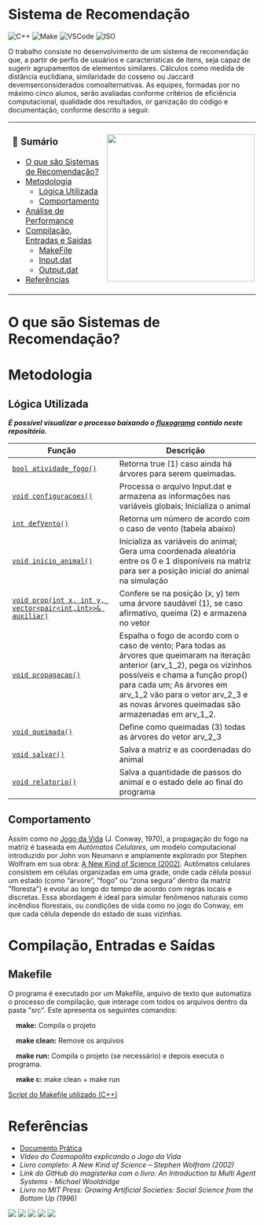 # Sistema de Recomendação 
![C++](https://img.shields.io/badge/Linguagem-C++-green.svg)
![Make](https://img.shields.io/badge/Compilacao-Make-orange)
![VSCode](https://img.shields.io/badge/IDE-VSCode-informational)
![ISO](https://img.shields.io/badge/ISO-Linux-blueviolet)

 O trabalho consiste no desenvolvimento de um sistema de recomendação que, a partir de perfis de usuários e características de itens, seja capaz de sugerir agrupamentos de elementos
 similares. Cálculos como medida de distância euclidiana, similaridade do cosseno ou Jaccard
 devemserconsiderados comoalternativas. As equipes, formadas por no máximo cinco alunos,
 serão avaliadas conforme critérios de eficiência computacional, qualidade dos resultados, or
ganização do código e documentação, conforme descrito a seguir.
  
<div align="center"> <table> <tr> <td>
 
### 📖 Sumário
- [O que são Sistemas de Recomendação?]()
- [Metodologia]()
  - [Lógica Utilizada](#lógica-utilizada)
  - [Comportamento](#comportamento)
- [Análise de Performance]()
- [Compilação, Entradas e Saídas](#compilação-entradas-e-saídas)
  - [MakeFile](#makefile)
  - [Input.dat](#inputdat)
  - [Output.dat](#outputdat)
- [Referências](#referências)

</td> <td>

 <img src="" width="300">

</td> </tr> </table> </div>

# O que são Sistemas de Recomendação?
 

# Metodologia

## Lógica Utilizada

***É possível visualizar o processo baixando o [fluxograma](docs/imgs/fluxograma.png) contido neste repositório.***

| Função            | Descrição                                                  |
|-------------------|------------------------------------------------------------|
| [`bool atividade_fogo()`](https://github.com/msjujubr/Atividade01/blob/main/src/config.cpp#L260)  | Retorna true (1) caso ainda há árvores para serem queimadas.  |
| [`void configuracoes()`](https://github.com/msjujubr/Atividade01/blob/main/src/config.cpp#L28) | Processa o arquivo Input.dat e armazena as informações nas variáveis globais; Inicializa o animal |
| [`int defVento()`](https://github.com/msjujubr/Atividade01/blob/main/src/config.cpp#L8)     | Retorna um número de acordo com o caso de vento (tabela abaixo) |
| [`void inicio_animal()`](https://github.com/msjujubr/Atividade01/blob/main/src/config.cpp#L265)    | Inicializa as variáveis do animal; Gera uma coordenada aleatória entre os 0 e 1 disponíveis na matriz para ser a posição inicial do animal na simulação |
| [`void prop(int x, int y, vector<pair<int,int>>& auxiliar)`](https://github.com/msjujubr/Atividade01/blob/main/src/config.cpp#L286) | Confere se na posição (x, y) tem uma árvore saudável (1), se caso afirmativo, queima (2) e armazena no vetor |
| [`void propagacao()`](https://github.com/msjujubr/Atividade01/blob/main/src/config.cpp#L67)     | Espalha o fogo de acordo com o caso de vento; Para todas as árvores que queimaram na iteração anterior (arv_1_2), pega os vizinhos possíveis e chama a função prop() para cada um; As árvores em arv_1_2 vão para o vetor arv_2_3 e as novas árvores queimadas são armazenadas em arv_1_2. |
| [`void queimada()`](https://github.com/msjujubr/Atividade01/blob/main/src/config.cpp#L295)  | Define como queimadas (3) todas as árvores do vetor arv_2_3 |
| [`void salvar()`](https://github.com/msjujubr/Atividade01/blob/main/src/config.cpp#L241)    |  Salva a matriz e as coordenadas do animal |
| [`void relatorio()`](https://github.com/msjujubr/Atividade01/blob/main/src/config.cpp#L249) | Salva a quantidade de passos do animal e o estado dele ao final do programa |

## Comportamento
Assim como no [Jogo da Vida][1] (J. Conway, 1970), a propagação do fogo na matriz é baseada em *Autômatos Celulares*, um modelo computacional introduzido por John von Neumann e amplamente explorado por Stephen Wolfram em sua obra: [A New Kind of Science (2002)][2]. Autômatos celulares consistem em células organizadas em uma grade, onde cada célula possui um estado (como “árvore”, “fogo” ou “zona segura” dentro da matriz "floresta") e evolui ao longo do tempo de acordo com regras locais e discretas. Essa abordagem é ideal para simular fenômenos naturais como incêndios florestais, ou condições de vida como no jogo do Conway, em que cada célula depende do estado de suas vizinhas.

# Compilação, Entradas e Saídas
## Makefile
O programa é executado por um Makefile, arquivo de texto que automatiza o processo de compilação, que interage com todos os arquivos dentro da pasta "src". 
Este apresenta os seguintes comandos:

&nbsp;&nbsp;&nbsp;&nbsp;**make:** Compila o projeto

&nbsp;&nbsp;&nbsp;&nbsp;**make clean:** Remove os arquivos

&nbsp;&nbsp;&nbsp;&nbsp;**make run:** Compila o projeto (se necessário) e depois executa o programa.

&nbsp;&nbsp;&nbsp;&nbsp;**make c:** make clean + make run

[Script do Makefile utilizado (C++)](Makefile)

# Referências
- [Documento Prática](docs/documento_atividade01.pdf)
- [1]: https://youtu.be/NqUSJWec3pM?si=C33oaYJOJ01Xs7y5  
  *Vídeo do Cosmopolita explicando o Jogo da Vida*
- [2]: https://archive.org/details/a-new-kind-of-science-stephen-wolfram-z-lib.org/mode/2up
  *Livro completo: A New Kind of Science – Stephen Wolfram (2002)*
- [3]: https://github.com/MasterGos/magisterka/blob/master/Materialy%20z%20sieci/AOP/Wiley%20-%20Wooldridge,%20An%20Introduction%20to%20Multi%20Agent%20Systems%20(OCR%20guaranteed%20on%20full%20book).pdf
  *Link do GitHub do magisterka com o livro: An Introduction to Multi Agent Systems - Michael Wooldridge*
- [4]: https://direct.mit.edu/books/monograph/2503/Growing-Artificial-SocietiesSocial-Science-from
  *Livro no MIT Press: Growing Artificial Societies: Social Science from the Bottom Up (1996)*

<div> 
  <a href="https://www.youtube.com/@msjujubr" target="_blank"><img src="https://img.shields.io/badge/YouTube-FF0000?style=for-the-badge&logo=youtube&logoColor=white" target="_blank"></a>
  <a href="https://instagram.com/msjujubr" target="_blank"><img src="https://img.shields.io/badge/-Instagram-%23E4405F?style=for-the-badge&logo=instagram&logoColor=white" target="_blank"></a>
 	<a href="https://www.twitch.tv/msjujubr" target="_blank"><img src="https://img.shields.io/badge/Twitch-9146FF?style=for-the-badge&logo=twitch&logoColor=white" target="_blank"></a>
  <a href = "mailto:juliamourasouza10@gmail.com"><img src="https://img.shields.io/badge/-Gmail-%23333?style=for-the-badge&logo=gmail&logoColor=white" target="_blank"></a>
  <a href="https://www.linkedin.com/in/msjujubr/" target="_blank"><img src="https://img.shields.io/badge/-LinkedIn-%230077B5?style=for-the-badge&logo=linkedin&logoColor=white" target="_blank"></a>
</div>
